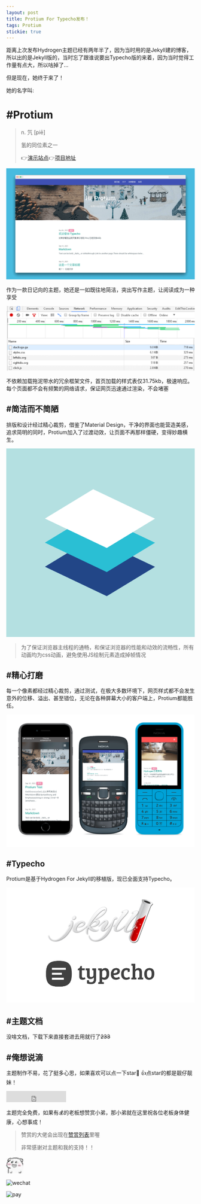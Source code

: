 ```yaml
---
layout: post
title: Protium For Typecho发布！
tags: Protium
stickie: true
---
```


距离上次发布Hydrogen主题已经有两年半了，因为当时用的是Jekyll建的博客，所以出的是Jekyll版的，当时忘了跟谁说要出Typecho版的来着，因为当时觉得工作量有点大，所以咕掉了…

但是现在，她终于来了！

她的名字叫:

# #Protium

> n. 氕 [piē]
>
> 氢的同位素之一
>
> :point_right:[演示站点](http://ducksga.ga):point_right:[项目地址](https://github.com/link9596/protium)

![预览][1]

作为一款日记向的主题，她还是一如既往地简洁，突出写作主题，让阅读成为一种享受

![文件][2]

不依赖加载拖泥带水的冗余框架文件，首页加载的样式表仅31.75kb，极速响应。每个页面都不会有频繁的网络请求，保证网页迅速通过渲染，不会堵塞

## #简洁而不简陋
排版和设计经过精心裁剪，借鉴了Material Design，干净的界面也能营造美感，追求简明的同时，Protium加入了过渡动效，让页面不再那样僵硬，变得妙趣横生。

![MD][3]


> 为了保证浏览器主线程的通畅，和保证浏览器的性能和动效的流畅性，所有动画均为css动画，避免使用JS绘制元素造成掉帧情况

## #精心打磨

每一个像素都经过精心裁剪，通过测试，在极大多数环境下，网页样式都不会发生意外的位移、溢出、甚至错位，无论在各种屏幕大小的客户端上，Protium都能胜任。

![自适应][4]

## #Typecho

Protium是基于Hydrogen For Jekyll的移植版，现已全面支持Typecho。

![Jekyll&Typeccho][5]

## #主题文档

没啥文档，下载下来直接套进去用就行了~~233~~

## #俺想说滴

主题制作不易，花了挺多心思，如果喜欢可以点一下star🦆 :+1:点star的都是靓仔靓妹！

<iframe src="https://ghbtns.com/github-btn.html?user=link9596&repo=Protium&type=star&count=true&size=large" frameborder="0" scrolling="0" width="160px" height="30px"></iframe>

主题完全免费，如果有💰的老板想赞赏小弟，那小弟就在这里祝各位老板身体健康，心想事成！

> 赞赏的大佬会出现在[赞赏列表](http://atlinker.cn/2019/02/20/Hydrogen-theme.html)里喔
>
> 非常感谢对主题和我的支持！！

![嘻嘻][6]

![wechat](https://atlinker.cn/pay/wechat.png)

![pay](https://atlinker.cn/pay/apay.png)

[1]: /usrimg/2021-9-17-protium-preview.png
[2]: /usrimg/2021-9-17-protium-file.png
[3]: /usrimg/2021-9-17-protium-md.png
[4]: /usrimg/2021-9-17-protium-auto.png
[5]: /usrimg/2021-9-17-protium-tyje.png
[6]: /usrimg/2021-9-17-protium-smile.jpg
